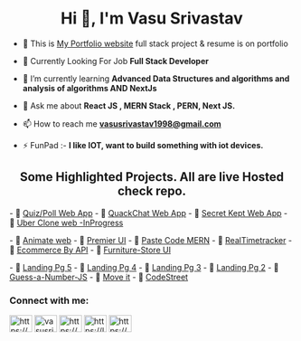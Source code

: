 <h1 align="center">Hi 👋, I'm Vasu Srivastav</h1>

- 🔭 This is [My Portfolio website](https://portfolio-test-hazel-ten.vercel.app/)
  full stack project & resume is on portfolio

- 💬 Currently Looking For Job **Full Stack Developer**

- 🌱 I’m currently learning **Advanced Data Structures and algorithms and analysis of algorithms AND NextJs**

- 💬 Ask me about **React JS , MERN Stack , PERN, Next JS.**

- 📫 How to reach me **vasusrivastav1998@gmail.com**

- ⚡ FunPad :- **I like IOT, want to build something with iot devices.**

<h2 align="center">Some Highlighted Projects.  All are live Hosted check repo.</h2>

<span>- 🔭 [Quiz/Poll Web App](https://github.com/VasuSrivastav/Quiz-Poll-APP/)</span>
<span>- 🔭 [QuackChat Web App](https://github.com/VasuSrivastav/QuackChat/)</span>
<span>- 🔭 [Secret Kept Web App](https://github.com/VasuSrivastav/auth5/)</span>
<span>- 🔭 [Uber Clone web -InProgress](https://github.com/VasuSrivastav/Uber/)</span>

<span >- 🔭 [Animate web](https://vasusrivastav.github.io/Animate-web-1/)</span>
<span >- 🔭 [Premier UI](https://vasusrivastav.github.io/Premier-UI/)</span>
<span>- 🔭 [Paste Code MERN](https://pastecode-mu.vercel.app/)</span>
<span>- 🔭 [RealTimetracker](https://realtimetracker-42iy.onrender.com/)</span>
<span>- 🔭 [Ecommerce By API](https://e-commerce-api-flame.vercel.app/)</span>
<span>- 🔭 [Furniture-Store UI](https://vasusrivastav.github.io/Furniture-Store/)</span>

<span>- 🔭 [Landing Pg 5](https://vasusrivastav.github.io/Landing-Page-05/)</span>
<span>- 🔭 [Landing Pg 4](https://vasusrivastav.github.io/Landing-Page-04/)</span>
<span>- 🔭 [Landing Pg 3](https://vasusrivastav.github.io/Landing-Page-03/)</span>
<span>- 🔭 [Landing Pg 2](https://vasusrivastav.github.io/Landing-Page-02/)</span>
<span>- 🔭 [Guess-a-Number-JS](https://vasusrivastav.github.io/Guess-a-Number-JS/)</span>
<span>- 🔭 [Move it](https://vasusrivastav.github.io/Move-it-Project/)</span>
<span>- 🔭 [CodeStreet](https://vasusrivastav.github.io/CodeStreet/)</span>

<!-- - 🔭 [Landing Pg 1](https://vasusrivastav.github.io/Landing-Page-01/) -->

<h3 align="left">Connect with me:</h3>
<p align="left">
<!-- <a href="https://x.com" target="blank"><img align="center" src="https://raw.githubusercontent.com/rahuldkjain/github-profile-readme-generator/master/src/images/icons/Social/twitter.svg" alt="" height="30" width="40" /></a> -->
<a href="https://www.linkedin.com/in/vasusrivastav/" target="blank"><img align="center" src="https://raw.githubusercontent.com/rahuldkjain/github-profile-readme-generator/master/src/images/icons/Social/linked-in-alt.svg" alt="https://www.linkedin.com/in/vasusrivastav/" height="30" width="40" /></a>
<!-- <a href="https://fb.com" target="blank"><img align="center" src="https://raw.githubusercontent.com/rahuldkjain/github-profile-readme-generator/master/src/images/icons/Social/facebook.svg" alt="" height="30" width="40" /></a> -->
<a href="https://www.instagram.com/vasusrivastav_12/profilecard/?igsh=MXd2YjRiZzJqZHhveA==" target="blank"><img align="center" src="https://raw.githubusercontent.com/rahuldkjain/github-profile-readme-generator/master/src/images/icons/Social/instagram.svg" alt="vasusrivastav_12" height="30" width="40" /></a>
<a href="https://www.codechef.com/users/pinox" target="blank"><img align="center" src="https://cdn.jsdelivr.net/npm/simple-icons@3.1.0/icons/codechef.svg" alt="https://www.codechef.com/users/pinox" height="30" width="40" /></a>
<!-- <a href="https://codeforces.com/profile/pinox" target="blank"><img align="center" src="https://raw.githubusercontent.com//github-profile-readme-generator/master/src/images/icons/Social/codeforces.svg" alt="" height="30" width="40" /></a> -->
<a href="https://leetcode.com/u/pinox/" target="blank"><img align="center" src="https://raw.githubusercontent.com/rahuldkjain/github-profile-readme-generator/master/src/images/icons/Social/leet-code.svg" alt="https://leetcode.com/u/pinox/" height="30" width="40" /></a>
<a href="https://www.geeksforgeeks.org/user/vasusri/" target="blank"><img align="center" src="https://raw.githubusercontent.com/rahuldkjain/github-profile-readme-generator/master/src/images/icons/Social/geeks-for-geeks.svg" alt="https://www.geeksforgeeks.org/user/vasusri/" height="30" width="40" /></a>
</p>

<!-- <h3 align="left">Languages and Tools:</h3>
<p align="left"> <a href="https://developer.android.com" target="_blank" rel="noreferrer"> <img src="" alt="react" width="40" height="40"/> </a> </p> -->

<!-- <p><img align="left" src="" alt="" /></p> -->

<!-- <p>&nbsp;<img align="center" src="" alt="" /></p> -->

<!-- <p><img align="center" src="" alt="" /></p> -->
